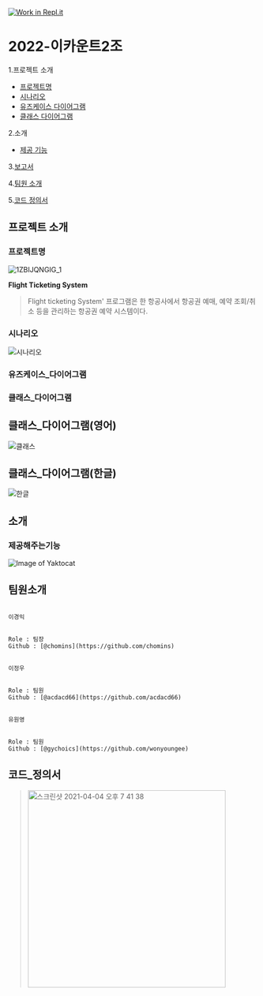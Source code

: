 [![Work in Repl.it](https://classroom.github.com/assets/work-in-replit-14baed9a392b3a25080506f3b7b6d57f295ec2978f6f33ec97e36a161684cbe9.svg)](https://classroom.github.com/online_ide?assignment_repo_id=349932&assignment_repo_type=GroupAssignmentRepo)
# 2022-이카운트2조

1.프로젝트 소개
  - [프로젝트명](#프로젝트명)
  - [시나리오](#시나리오)
  - [유즈케이스 다이어그램](유즈케이스_다이어그램)
  - [클래스 다이어그램](#클래스_다이어그램)
 

2.소개
  - [제공 기능](#제공해주는기능)

3.[보고서](#보고서)

4.[팀원 소개](#팀원소개)

5.[코드 정의서](#코드_정의서)

## 프로젝트 소개

### 프로젝트명  

![1ZBIJQNGIG_1](https://user-images.githubusercontent.com/39540606/159205696-d469bdcc-635a-438c-9329-8c82db7e3e4a.jpg)

**Flight Ticketing System**
> Flight ticketing System' 프로그램은 한 항공사에서 항공권 예매, 예약 조회/취소 등을 관리하는 항공권 예약 시스템이다.

### 시나리오
![시나리오](https://user-images.githubusercontent.com/39540606/159206308-cbd23926-1a1c-4b24-b003-ec8071c50a1e.PNG)

### 유즈케이스_다이어그램

### 클래스_다이어그램

## 클래스_다이어그램(영어)
![클래스](https://user-images.githubusercontent.com/39540606/159204817-3edaf34d-bfd5-4a04-961a-9246207beffd.PNG)

## 클래스_다이어그램(한글)
![한글](https://user-images.githubusercontent.com/39540606/159204999-ed3fc00d-5347-453e-95ea-4c4dd259a094.PNG)




## 소개

### 제공해주는기능
![Image of Yaktocat](https://firebasestorage.googleapis.com/v0/b/my-project-1541150284852.appspot.com/o/%EA%B8%B0%EB%8A%A5.png?alt=media&token=9dfe4416-d2c4-43b4-806b-1c155ac99481)


## 팀원소개
```

이경익


Role : 팀장
Github : [@chomins](https://github.com/chomins)

```

```

이정우


Role : 팀원
Github : [@acdacd66](https://github.com/acdacd66)

```

```

유원영


Role : 팀원
Github : [@gychoics](https://github.com/wonyoungee)

```

## 코드_정의서
> <img width="400" alt="스크린샷 2021-04-04 오후 7 41 38" src="https://user-images.githubusercontent.com/39540606/159205491-5d759a45-b0f9-429d-a5f4-180bbed9741e.PNG">





